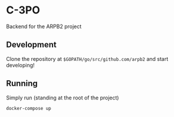 # C-3PO

Backend for the ARPB2 project


## Development

Clone the repository at `$GOPATH/go/src/github.com/arpb2` and start developing!

## Running

Simply run (standing at the root of the project)

```bash
docker-compose up
```
